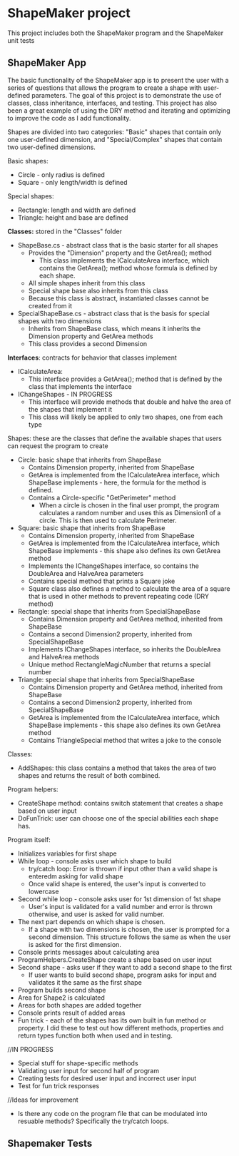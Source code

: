 # ShapeMaker project
This project includes both the ShapeMaker program and the ShapeMaker unit tests

## ShapeMaker App

The basic functionality of the ShapeMaker app is to present the user with a series of questions that allows the program to create a shape with user-defined parameters. The goal of this project is to demonstrate the use of classes, class inheritance, interfaces, and testing. This project has also been a great example of using the DRY method and iterating and optimizing to improve the code as I add functionality.

Shapes are divided into two categories: "Basic" shapes that contain only one user-defined dimension, and "Special/Complex" shapes that contain two user-defined dimensions.

Basic shapes:
* Circle - only radius is defined
* Square - only length/width is defined

Special shapes:
* Rectangle: length and width are defined
* Triangle: height and base are defined

**Classes:** stored in the "Classes" folder
* ShapeBase.cs - abstract class that is the basic starter for all shapes
	* Provides the "Dimension" property and the GetArea(); method
		* This class implements the ICalculateArea interface, which contains the GetArea(); method whose formula is defined by each shape.
	* All simple shapes inherit from this class
	* Special shape base also inherits from this class
	* Because this class is abstract, instantiated classes cannot be created from it
* SpecialShapeBase.cs - abstract class that is the basis for special shapes with two dimensions
	* Inherits from ShapeBase class, which means it inherits the Dimension property and GetArea methods
	* This class provides a second Dimension

**Interfaces**: contracts for behavior that classes implement

* ICalculateArea:
	* This interface provides a GetArea(); method that is defined by the class that implements the interface
* IChangeShapes - IN PROGRESS
	* This interface will provide methods that double and halve the area of the shapes that implement it
	* This class will likely be applied to only two shapes, one from each type

Shapes: these are the classes that define the available shapes that users can request the program to create
* Circle: basic shape that inherits from ShapeBase
	* Contains Dimension property, inherited from ShapeBase 
	* GetArea is implemented from the ICalculateArea interface, which ShapeBase implements - here, the formula for the method is defined.
	* Contains a Circle-specific "GetPerimeter" method 
		* When a circle is chosen in the final user prompt, the program calculates a random number and uses this as Dimension1 of a circle. This is then used to calculate Perimeter.
* Square: basic shape that inherits from ShapeBase
	* Contains Dimension property, inherited from ShapeBase
	* GetArea is implemented from the ICalculateArea interface, which ShapeBase implements - this shape also defines its own GetArea method
	* Implements the IChangeShapes interface, so contains the DoubleArea and HalveArea parameters
	* Contains special method that prints a Square joke
	* Square class also defines a method to calculate the area of a square that is used in other methods to prevent repeating code (DRY method)
* Rectangle: special shape that inherits from SpecialShapeBase
	* Contains Dimension property and GetArea method, inherited from ShapeBase
	* Contains a second Dimension2 property, inherited from SpecialShapeBase
	* Implements IChangeShapes interface, so inherits the DoubleArea and HalveArea methods
	* Unique method RectangleMagicNumber that returns a special number
* Triangle: special shape that inherits from SpecialShapeBase
	* Contains Dimension property and GetArea method, inherited from ShapeBase
	* Contains a second Dimension2 property, inherited from SpecialShapeBase
	* GetArea is implemented from the ICalculateArea interface, which ShapeBase implements - this shape also defines its own GetArea method
	* Contains TriangleSpecial method that writes a joke to the console

Classes:
* AddShapes: this class contains a method that takes the area of two shapes and returns the result of both combined.

Program helpers:
* CreateShape method: contains switch statement that creates a shape based on user input
* DoFunTrick: user can choose one of the special abilities each shape has.

Program itself:
* Initializes variables for first shape
* While loop - console asks user which shape to build
	* try/catch loop: Error is thrown if input other than a valid shape is enteredm asking for valid shape
	* Once valid shape is entered, the user's input is converted to lowercase
* Second while loop - console asks user for 1st dimension of 1st shape
	* User's input is validated for a valid number and error is thrown otherwise, and user is asked for valid number.
* The next part depends on which shape is chosen.
	* If a shape with two dimensions is chosen, the user is prompted for a second dimension. This structure follows the same as when the user is asked for the first dimension.
* Console prints messages about calculating area
* ProgramHelpers.CreateShape create a shape based on user input
* Second shape - asks user if they want to add a second shape to the first
	* If user wants to build second shape, program asks for input and validates it the same as the first shape
* Program builds second shape
* Area for Shape2 is calculated
* Areas for both shapes are added together
* Console prints result of added areas
* Fun trick - each of the shapes has its own built in fun method or property. I did these to test out how different methods, properties and return types function both when used and in testing.

//IN PROGRESS
- Special stuff for shape-specific methods
- Validating user input for second half of program
- Creating tests for desired user input and incorrect user input
- Test for fun trick responses

//Ideas for improvement
* Is there any code on the program file that can be modulated into resuable methods? Specifically the try/catch loops.

## Shapemaker Tests